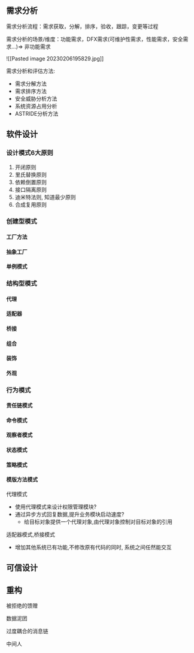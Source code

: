 ## 需求分析

需求分析流程：需求获取，分解，排序，验收，跟踪，变更等过程

需求分析的场景/维度：功能需求，DFX需求(可维护性需求，性能需求，安全需求...)=> 非功能需求

![[Pasted image 20230206195829.jpg]]

需求分析和评估方法:

+ 需求分解方法
+ 需求排序方法
+ 安全威胁分析方法
+ 系统资源占用分析
+ ASTRIDE分析方法




## 软件设计


### 设计模式6大原则
1. 开闭原则
2. 里氏替换原则
3. 依赖倒置原则
4. 接口隔离原则
5. 迪米特法则, 知道最少原则
6. 合成复用原则

### 创建型模式

#### 工厂方法

#### 抽象工厂


#### 单例模式


### 结构型模式

#### 代理

#### 适配器

#### 桥接

#### 组合

#### 装饰

#### 外观



### 行为模式


#### 责任链模式

#### 命令模式

#### 观察者模式

#### 状态模式

#### 策略模式

#### 模版方法模式


代理模式

+ 使用代理模式来设计权限管理模块?
+ 通过异步方式回复数据,提升业务模块启动速度?
	+ 给目标对象提供一个代理对象,由代理对象控制对目标对象的引用

适配器模式,桥接模式
+ 增加其他系统已有功能,不修改原有代码的同时, 系统之间任然能交互



## 可信设计









## 重构

被拒绝的馈赠


数据泥团


过度耦合的消息链

中间人
